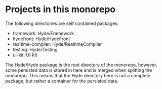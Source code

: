 # Projects in this monorepo

The following directories are self contained packages:

- framework: Hyde/Framework
- hydefront: Hyde/HydeFront
- realtime-compiler: Hyde/RealtimeCompiler
- testing: Hyde/Testing
- ui-kit: UI Kit

The Hyde/Hyde package is the root directory of the monorepo, however, some persisted data is stored in here and is merged when splitting the monorepo. This means that the Hyde directory here is not a complete package, but rather a container for the persisted data.
